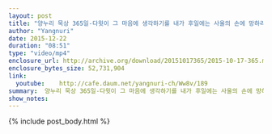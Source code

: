 ```yaml
---
layout: post
title: "양누리 묵상 365일-다윗이 그 마음에 생각하기를 내가 후일에는 사울의 손에 망하리니 [사무엘상 27;1]"
author: "Yangnuri"
date: 2015-12-22
duration: "08:51"
type: "video/mp4"
enclosure_url: http://archive.org/download/20151017365/2015-10-17-365.mp4
enclosure_bytes_size: 52,731,904       
link:
  youtube:    http://cafe.daum.net/yangnuri-ch/Ww8v/189
summary:  양누리 묵상 365일-다윗이 그 마음에 생각하기를 내가 후일에는 사울의 손에 망하리니 [사무엘상 27;1]
show_notes:
---
```

{% include post_body.html %}
